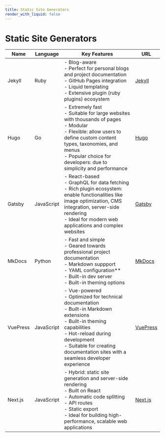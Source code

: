 ```yaml
---
title: Static Site Generators
render_with_liquid: false
---
```


# Static Site Generators

| Name     | Language   | Key Features                                                                                                                                                                                                                                              | URL                                     |
|----------|------------|-----------------------------------------------------------------------------------------------------------------------------------------------------------------------------------------------------------------------------------------------------------|-----------------------------------------|
| Jekyll   | Ruby       | - Blog-aware<br/>- Perfect for personal blogs and project documentation<br/>- GitHub Pages integration<br/>- Liquid templating<br/>- Extensive plugin (ruby plugins) ecosystem                                                                            | [Jekyll](https://jekyllrb.com/)         |
| Hugo     | Go         | - Extremely fast<br/>- Suitable for large websites with thousands of pages<br/>- Modular<br/>- Flexible: allow users to define custom content types, taxonomies, and menus<br/>- Popular choice for developers: due to simplicity and performance         | [Hugo](https://gohugo.io/)              |
| Gatsby   | JavaScript | - React-based<br/>- GraphQL for data fetching<br/>- Rich plugin ecosystem: enable functionalities like image optimization, CMS integration, server-side rendering<br/>- Ideal for modern web applications and complex websites                            | [Gatsby](https://www.gatsbyjs.com/)     |
| MkDocs   | Python     | - Fast and simple<br/>- Geared towards professional project documentation<br/>- Markdown suppport<br/>- YAML configuration**<br/>- Built-in dev server<br/>- Built-in theming options                                                                     | [MkDocs](https://www.mkdocs.org/)       |
| VuePress | JavaScript | - Vue-powered<br/>- Optimized for technical documentation<br/>- Built-in Markdown extensions<br/>- Built-in theming capabilities<br/>- Hot-reload during development<br/>- Suitable for creating documentation sites with a seamless developer experience | [VuePress](https://vuepress.vuejs.org/) |
| Next.js  | JavaScript | - Hybrid: static site generation and server-side rendering<br/>-  Built on React<br/>- Automatic code splitting<br/>- API routes<br/>- Static export<br/>- Ideal for building high-performance, scalable web applications                                 | [Next.js](https://nextjs.org/)          |

